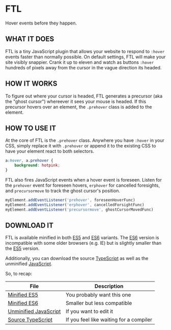 # FTL
Hover events before they happen.

## WHAT IT DOES

FTL is a tiny JavaScript plugin that allows your website to respond to <code>:hover</code> events faster than normally possible. On default settings, FTL will make your site visibly snappier. Crank it up to eleven and watch as buttons <code>:hover</code> hundreds of pixels away from the cursor in the vague direction its headed.

## HOW IT WORKS

To figure out where your cursor is headed, FTL generates a precursor (aka the "ghost cursor") whereever it sees your mouse is headed. If this precursor hovers over an element, the <code>.prehover</code> class is added to the element.

## HOW TO USE IT

At the core of FTL is the <code>.prehover</code> class. Anywhere you have <code>:hover</code> in your CSS, simply replace it with <code>.prehover</code> or append it to the existing CSS to have your element react to both selectors.

```CSS
a:hover, a.prehover {
	background: hotpink;
}
```

FTL also fires JavaScript events when a hover event is foreseen. Listen for the <code>prehover</code> event for foreseen hovers, <code>erphover</code> for cancelled foresights, and <code>precursormove</code> to track the ghost cursor's position.

```JavaScript
myElement.addEventListener('prehover', foreseenHoverFunc)
myElement.addEventListener('erphover', cancelledForsightFunc)
myElement.addEventListener('precursormove', ghostCursorMovedFunc)
```

## DOWNLOAD IT

FTL is available minified in both [ES5](ftl.es5.min.js) and [ES6](ftl.es6.min.js)</a> variants. The [ES6](ftl.es6.min.js) version is incompatible with some older browsers (e.g. IE) but is slightly smaller than the [ES5](ftl.es5.min.js) version.

Additionally, you can download the source [TypeScript](ftl.ts) as well as the unminified [JavaScript](ftl.js).

So, to recap:

File | Description
---- | ----
[Minified ES5](ftl.es5.min.js) | You probably want this one
[Minified ES6](ftl.es6.min.js) | Smaller but less compatible
[Unminified JavaScript](ftl.js) | If you want to edit it
[Source TypeScript](ftl.ts) | If you feel like waiting for a compiler
